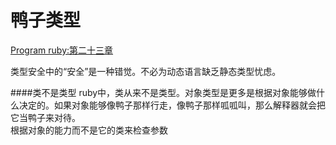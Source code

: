 鸭子类型
========
[Program ruby:第二十三章]()

类型安全中的“安全”是一种错觉。不必为动态语言缺乏静态类型忧虑。  

####类不是类型
ruby中，类从来不是类型。对象类型是更多是根据对象能够做什么决定的。如果对象能够像鸭子那样行走，像鸭子那样呱呱叫，那么解释器就会把它当鸭子来对待。  
根据对象的能力而不是它的类来检查参数